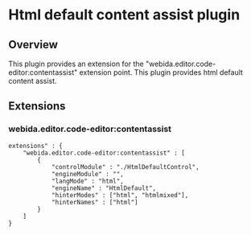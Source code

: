 # Html default content assist plugin 

## Overview
This plugin provides an extension for the "webida.editor.code-editor:contentassist" extension point.
This plugin provides html default content assist.

## Extensions
### webida.editor.code-editor:contentassist

```
extensions" : {
    "webida.editor.code-editor:contentassist" : [
        { 
            "controlModule" : "./HtmlDefaultControl", 
            "engineModule" : "",
            "langMode" : "html",
            "engineName" : "HtmlDefault",
            "hinterModes" : ["html", "htmlmixed"],
            "hinterNames" : ["html"]
        }
    ]
}
```